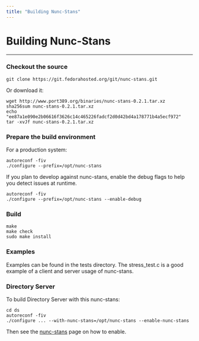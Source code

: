 ```yaml
---
title: "Building Nunc-Stans"
---
```


# Building Nunc-Stans
---------------------

### Checkout the source

    git clone https://git.fedorahosted.org/git/nunc-stans.git

Or download it:

    wget http://www.port389.org/binaries/nunc-stans-0.2.1.tar.xz
    sha256sum nunc-stans-0.2.1.tar.xz
    echo "ee87a1e090e2b06616f3626c14c465226fadcf2d0d42bd4a178771b4a5ecf972"
    tar -xvJf nunc-stans-0.2.1.tar.xz

### Prepare the build environment

For a production system:

    autoreconf -fiv
    ./configure --prefix=/opt/nunc-stans

If you plan to develop against nunc-stans, enable the debug flags to help you
detect issues at runtime.

    autoreconf -fiv
    ./configure --prefix=/opt/nunc-stans --enable-debug

### Build

    make
    make check
    sudo make install

### Examples

Examples can be found in the tests directory. The stress_test.c is a good example
of a client and server usage of nunc-stans.

### Directory Server

To build Directory Server with this nunc-stans:

    cd ds
    autoreconf -fiv
    ./configure ... --with-nunc-stans=/opt/nunc-stans --enable-nunc-stans

Then see the [nunc-stans](/docs/389ds/design/nunc-stans.html) page on how to enable.
